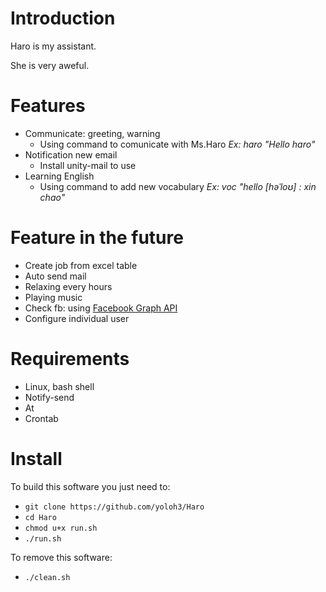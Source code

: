 <!---
/*******************************************************************************
// Project name   :
// File name      : README.md
// Created date   : Thứ hai, 26 Tháng sáu Năm 2017 23:24:05 ICT
// Author         : Huy Hung Ho
// Last modified  : Thu 07 Sep 2017 10:02:25 AM ICT
// Desc           :
*******************************************************************************/
-->
Introduction
============

Haro is my assistant.

She is very aweful.


Features
========

+ Communicate: greeting, warning
	+ Using command to comunicate with Ms.Haro
		_Ex: haro "Hello haro"_
+ Notification new email
	+ Install unity-mail to use
+ Learning English
	+ Using command to add new vocabulary
		_Ex: voc "hello [həˈloʊ] : xin chao"_


Feature in the future
=====================

- Create job from excel table
- Auto send mail
- Relaxing every hours
- Playing music
- Check fb: using [Facebook Graph API](https://developers.facebook.com/docs/reference/api/)
- Configure individual user


Requirements
============

- Linux, bash shell
- Notify-send
- At
- Crontab


Install
=======

To build this software you just need to:
- `git clone https://github.com/yoloh3/Haro`
- `cd Haro`
- `chmod u+x run.sh`
- `./run.sh`

To remove this software:
- `./clean.sh`
